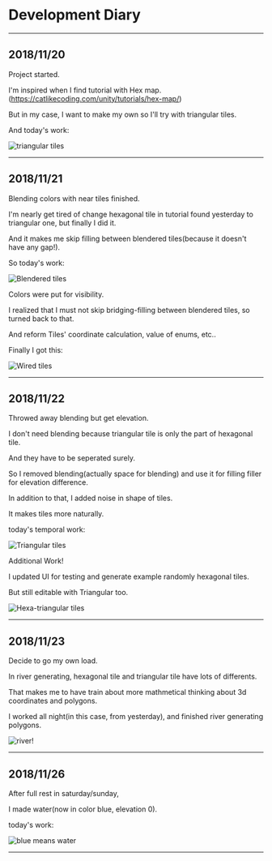 # Development Diary
***
## 2018/11/20
Project started.

I'm inspired when I find tutorial with Hex map.(https://catlikecoding.com/unity/tutorials/hex-map/)

But in my case, I want to make my own so I'll try with triangular tiles.

And today's work:

![triangular tiles](/Diary/Image/20181120_0.PNG)
***
## 2018/11/21
Blending colors with near tiles finished.

I'm nearly get tired of change hexagonal tile in tutorial found yesterday to triangular one, but finally I did it.

And it makes me skip filling between blendered tiles(because it doesn't have any gap!).

So today's work:

![Blendered tiles](/Diary/Image/20181121_0.PNG)

Colors were put for visibility.

I realized that I must not skip bridging-filling between blendered tiles, so turned back to that.

And reform Tiles' coordinate calculation, value of enums, etc..

Finally I got this:

![Wired tiles](/Diary/Image/20181121_1.PNG)
***
## 2018/11/22
Throwed away blending but get elevation.

I don't need blending because triangular tile is only the part of hexagonal tile.

And they have to be seperated surely.

So I removed blending(actually space for blending) and use it for filling filler for elevation difference.

In addition to that, I added noise in shape of tiles.

It makes tiles more naturally.

today's temporal work:

![Triangular tiles](/Diary/Image/20181122_0.png)

Additional Work!

I updated UI for testing and generate example randomly hexagonal tiles.

But still editable with Triangular too.

![Hexa-triangular tiles](/Diary/Image/20181122_1.PNG)

***
## 2018/11/23
Decide to go my own load.

In river generating, hexagonal tile and triangular tile have lots of differents.

That makes me to have train about more mathmetical thinking about 3d coordinates and polygons.

I worked all night(in this case, from yesterday), and finished river generating polygons.

![river!](/Diary/Image/20181123_0.PNG)

***
## 2018/11/26
After full rest in saturday/sunday,

I made water(now in color blue, elevation 0).

today's work:

![blue means water](/Diary/Image/20181126_0.PNG)
***